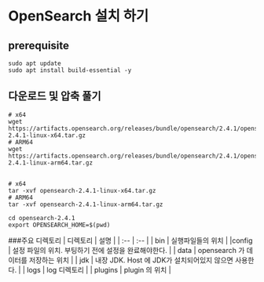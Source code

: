 # OpenSearch 설치 하기

## prerequisite
```
sudo apt update
sudo apt install build-essential -y
```

## 다운로드 및 압축 풀기
```
# x64
wget https://artifacts.opensearch.org/releases/bundle/opensearch/2.4.1/opensearch-2.4.1-linux-x64.tar.gz
# ARM64
wget https://artifacts.opensearch.org/releases/bundle/opensearch/2.4.1/opensearch-2.4.1-linux-arm64.tar.gz
```

## 
```
# x64
tar -xvf opensearch-2.4.1-linux-x64.tar.gz
# ARM64
tar -xvf opensearch-2.4.1-linux-arm64.tar.gz
```

```
cd opensearch-2.4.1
export OPENSEARCH_HOME=$(pwd)
```

###주요 디렉토리
| 디렉토리 | 설명 |
| :-- | :-- |
| bin  | 실행파일들의 위치 |
|config | 설정 파일의 위치. 부팅하기 전에 설정을 완료해야한다. |
| data | opensearch 가 데이터를 저장하는 위치 |
| jdk | 내장 JDK. Host 에 JDK가 설치되어있지 않으면 사용한다. |
| logs | log 디렉토리 |
| plugins | plugin 의 위치 |

